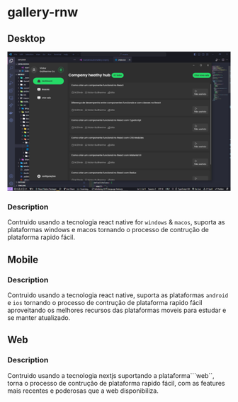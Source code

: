 # gallery-rnw

## Desktop
<img src="preview.png" alt="preview desktop project" />

### Description

Contruido usando a tecnologia react native for ```windows``` & ```macos```, suporta as plataformas windows e macos tornando o processo de contrução de plataforma rapido fácil.


## Mobile
<!-- <img src="preview.png" alt="preview desktop project" /> -->

### Description

Contruido usando a tecnologia react native, suporta as plataformas ```android``` e ```ios``` tornando o processo de contrução de plataforma rapido fácil aproveitando os melhores recursos das plataformas moveis para estudar e se manter atualizado.

## Web
<!-- <img src="preview.png" alt="preview desktop project" /> -->

### Description

Contruido usando a tecnologia nextjs suportando a plataforma```web``, torna o processo de contrução de plataforma rapido fácil, com as features mais recentes e poderosas que a web disponibiliza.
